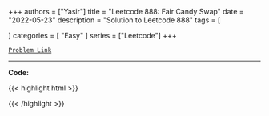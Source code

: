 
+++
authors = ["Yasir"]
title = "Leetcode 888: Fair Candy Swap"
date = "2022-05-23"
description = "Solution to Leetcode 888"
tags = [
    
]
categories = [
    "Easy"
]
series = ["Leetcode"]
+++



[`Problem Link`](https://leetcode.com/problems/fair-candy-swap/description/)

---

**Code:**

{{< highlight html >}}

{{< /highlight >}}

